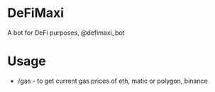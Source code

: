 # DeFiMaxi
A bot for DeFi purposes, @defimaxi_bot

# Usage
- /gas - to get current gas prices of eth, matic or polygon, binance
